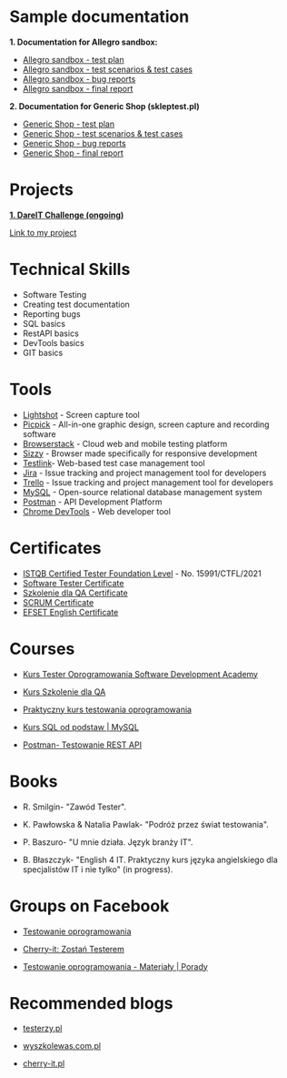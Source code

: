 
# Sample documentation

**1. Documentation for Allegro sandbox:**
* [Allegro sandbox - test plan](https://1drv.ms/w/s!AkR3xDCTDb9egQruRdaEijcwg-BU?e=i0IkMi)
* [Allegro sandbox - test scenarios & test cases](https://1drv.ms/x/s!AkR3xDCTDb9egQaMs81hk1LdVeR2?e=zDGWPV)
* [Allegro sandbox - bug reports](https://1drv.ms/x/s!AkR3xDCTDb9egRmiy_kDmgc94k4Y?e=TIMdUD)
* [Allegro sandbox - final report](https://1drv.ms/w/s!AkR3xDCTDb9egQ2eZijRaGp5T1Cb?e=qbP05B)

**2. Documentation for Generic Shop (skleptest.pl)**
* [Generic Shop - test plan](https://1drv.ms/w/s!AkR3xDCTDb9egSV3huIEt3vDrkxd?e=bGQW0M)
* [Generic Shop - test scenarios & test cases](https://1drv.ms/x/s!AkR3xDCTDb9egSEVT6yOUid2lLp-?e=eZG3J8)
* [Generic Shop - bug reports](https://1drv.ms/x/s!AkR3xDCTDb9egSP8uoza-JCtVKz8?e=rwkolv)
* [Generic Shop - final report](https://1drv.ms/w/s!AkR3xDCTDb9egSfA58BmFwwQXcZU?e=5RriQH)


# Projects

**[1. DareIT Challenge (ongoing)](https://www.dareit.io/challenges/qa-manual-testing)**

[Link to my project](https://github.com/PatrykKomendo/challenge_portfolio_patryk)

# Technical Skills
* Software Testing
* Creating test documentation
* Reporting bugs
* SQL basics
* RestAPI basics
* DevTools basics
* GIT basics

# Tools
* [Lightshot](https://app.prntscr.com/pl/) - Screen capture tool
* [Picpick](https://picpick.app/pl/) - All-in-one graphic design, screen capture and recording software
* [Browserstack](https://www.browserstack.com/) - Cloud web and mobile testing platform
* [Sizzy](https://sizzy.co/) - Browser made specifically for responsive development
* [Testlink](https://testlink.org/)-  Web-based test case management tool
* [Jira](https://www.atlassian.com/) - Issue tracking and project management tool for developers
* [Trello](https://trello.com/pl) - Issue tracking and project management tool for developers
* [MySQL](https://www.mysql.com/) -  Open-source relational database management system
* [Postman](https://www.postman.com/) - API Development Platform
* [Chrome DevTools](https://developer.chrome.com/docs/devtools/) - Web developer tool

# Certificates
* [ISTQB Certified Tester Foundation Level](http://scr.istqb.org/) - No. 15991/CTFL/2021
* [Software Tester Certificate](https://app.diplomasafe.com/pl-PL/diploma/dc50e0078a13ba4b68fe5e41de4598aef368f2b34/tester-oprogramowania)
* [Szkolenie dla QA Certificate](https://drive.google.com/file/d/1XylZpUmk23D5wZ83wPoZQCKNQg5Yl2ca/view?usp=sharing)
* [SCRUM Certificate](https://app.diplomasafe.com/pl-PL/diploma/dd9f20ec18825a0f08374997ac92ddcb42b461a8e/scrum)
* [EFSET English Certificate](https://www.efset.org/cert/1F9BsT)

# Courses

* [Kurs Tester Oprogramowania Software Development Academy](https://sdacademy.pl/kursy/software-tester/)

* [Kurs Szkolenie dla QA](https://szkoleniedlaqa.pl/szkolenie/)

* [Praktyczny kurs testowania oprogramowania](https://www.udemy.com/course/praktyczny-kurs-testowania-oprogramowania/)

* [Kurs SQL od podstaw | MySQL](https://www.udemy.com/course/kurs-sql-od-podstaw/)

* [Postman- Testowanie REST API](https://www.udemy.com/course/kurs-postman/)

# Books

* R. Smilgin- "Zawód Tester".

* K. Pawłowska & Natalia Pawlak- "Podróż przez świat testowania".

* P. Baszuro- "U mnie działa. Język branży IT".

* B. Błaszczyk- "English 4 IT. Praktyczny kurs języka angielskiego dla specjalistów IT i nie tylko" (in progress).

# Groups on Facebook
* [Testowanie oprogramowania](https://www.facebook.com/groups/141683635854223)

* [Cherry-it: Zostań Testerem](https://www.facebook.com/Cherry-it-1876989569282481)

* [Testowanie oprogramowania - Materiały | Porady](https://www.facebook.com/groups/testowanie)

# Recommended blogs
* [testerzy.pl](https://testerzy.pl/)

* [wyszkolewas.com.pl](https://www.wyszkolewas.com.pl/)

* [cherry-it.pl](http://cherry-it.pl/)
